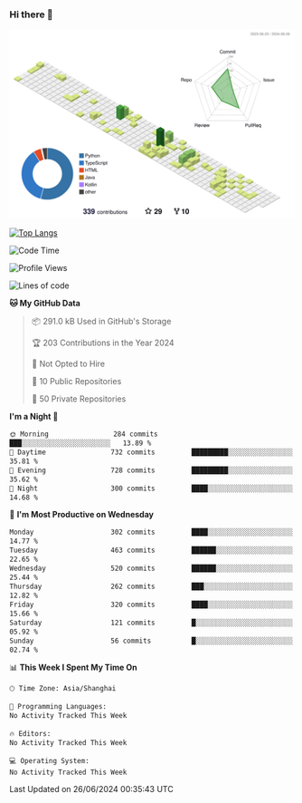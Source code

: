 ### Hi there 👋

![](./profile-3d-contrib/profile-green-animate.svg)

 

[![Top Langs](https://github-readme-stats.vercel.app/api/top-langs/?username=fly2tomato)](https://github.com/anuraghazra/github-readme-stats)


 

<!--START_SECTION:waka-->
![Code Time](http://img.shields.io/badge/Code%20Time-5%20hrs%2042%20mins-blue)

![Profile Views](http://img.shields.io/badge/Profile%20Views-0-blue)

![Lines of code](https://img.shields.io/badge/From%20Hello%20World%20I%27ve%20Written-523.1%20thousand%20lines%20of%20code-blue)

**🐱 My GitHub Data** 

> 📦 291.0 kB Used in GitHub's Storage 
 > 
> 🏆 203 Contributions in the Year 2024
 > 
> 🚫 Not Opted to Hire
 > 
> 📜 10 Public Repositories 
 > 
> 🔑 50 Private Repositories 
 > 
**I'm a Night 🦉** 

```text
🌞 Morning                284 commits         ███░░░░░░░░░░░░░░░░░░░░░░   13.89 % 
🌆 Daytime                732 commits         █████████░░░░░░░░░░░░░░░░   35.81 % 
🌃 Evening                728 commits         █████████░░░░░░░░░░░░░░░░   35.62 % 
🌙 Night                  300 commits         ████░░░░░░░░░░░░░░░░░░░░░   14.68 % 
```
📅 **I'm Most Productive on Wednesday** 

```text
Monday                   302 commits         ████░░░░░░░░░░░░░░░░░░░░░   14.77 % 
Tuesday                  463 commits         ██████░░░░░░░░░░░░░░░░░░░   22.65 % 
Wednesday                520 commits         ██████░░░░░░░░░░░░░░░░░░░   25.44 % 
Thursday                 262 commits         ███░░░░░░░░░░░░░░░░░░░░░░   12.82 % 
Friday                   320 commits         ████░░░░░░░░░░░░░░░░░░░░░   15.66 % 
Saturday                 121 commits         █░░░░░░░░░░░░░░░░░░░░░░░░   05.92 % 
Sunday                   56 commits          █░░░░░░░░░░░░░░░░░░░░░░░░   02.74 % 
```


📊 **This Week I Spent My Time On** 

```text
🕑︎ Time Zone: Asia/Shanghai

💬 Programming Languages: 
No Activity Tracked This Week

🔥 Editors: 
No Activity Tracked This Week

💻 Operating System: 
No Activity Tracked This Week
```


 Last Updated on 26/06/2024 00:35:43 UTC
<!--END_SECTION:waka-->
